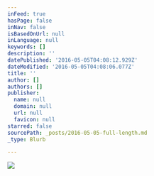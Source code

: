 ```yaml
---
inFeed: true
hasPage: false
inNav: false
isBasedOnUrl: null
inLanguage: null
keywords: []
description: ''
datePublished: '2016-05-05T04:08:12.929Z'
dateModified: '2016-05-05T04:08:06.077Z'
title: ''
author: []
authors: []
publisher:
  name: null
  domain: null
  url: null
  favicon: null
starred: false
sourcePath: _posts/2016-05-05-full-length.md
_type: Blurb

---
```

![](https://the-grid-user-content.s3-us-west-2.amazonaws.com/187b410d-f1c7-4ca9-9101-d2723eb2cdf0.png)